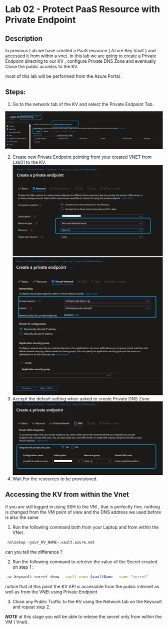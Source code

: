 # Lab 02 - Protect PaaS Resource with Private Endpoint

## Description 
In previous Lab we have created a PaaS resource ( Azure Key Vault ) and accessed it from within a vnet.
In this lab we are going to create a Private Endpoint directing to our KV , configure Private DNS Zone 
and eventually Close the public accedss to the KV.

most of this lab will be performed from the Azure Portal .


## Steps:

1. Go to the network tab of the KV and select the Private Endpoint Tab.

![net1](./p1.png)

2. Create new Private Endpoint pointing from your created VNET from Lab01 to the KV.
![net2](./p2.png)
![net2](./p3.png)
3. Accept the default setting when asked to create Private DNS Zone
![net2](./p4.png)
4. Wait For the resources to be provisioned.

## Accessing the KV from within the Vnet

if you are still logged in using SSH to the VM , that is perfectly fine.
nothing is changed from the VM point of view and the DNS address we used before is also the same 

1. Run the following command both from your Laptop and from within the VNet . 

```sh
 nslookup <your_KV_NAME>.vault.azure.net
```

can you tell the difference ? 

2. Run the following command to retreive the value of the Secret created on step 1 : 

```sh
 az keyvault secret show --vault-name $vaultName --name "secret"
```

notice that at this point the KV API is accessible from the public internet as well as from the VNEt using Private Endpoint

3. Close any Public Traffic to the KV using the Network tab on the Keyvault and repeat step 2.

**_NOTE_** at this stage you will be able to reteive the secret only from within the VM ( Vnet).

